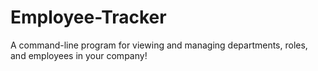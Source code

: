 # Employee-Tracker
A command-line program for viewing and managing departments, roles, and employees in your company!
